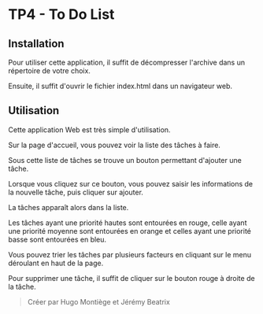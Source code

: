 # TP4 - To Do List

## Installation

Pour utiliser cette application, il suffit de décompresser l'archive dans un répertoire de votre choix.

Ensuite, il suffit d'ouvrir le fichier index.html dans un navigateur web.

## Utilisation

Cette application Web est très simple d'utilisation.

Sur la page d'accueil, vous pouvez voir la liste des tâches à faire.

Sous cette liste de tâches se trouve un bouton permettant d'ajouter une tâche.

Lorsque vous cliquez sur ce bouton, vous pouvez saisir les informations de la nouvelle tâche, puis cliquer sur ajouter.

La tâches apparaît alors dans la liste.

Les tâches ayant une priorité hautes sont entourées en rouge, celle ayant une priorité moyenne sont entourées en orange
et celles ayant une priorité basse sont entourées en bleu.

Vous pouvez trier les tâches par plusieurs facteurs en cliquant sur le menu déroulant en haut de la page.

Pour supprimer une tâche, il suffit de cliquer sur le bouton rouge à droite de la tâche.

> Créer par Hugo Montiège et Jérémy Beatrix